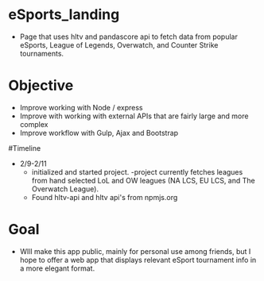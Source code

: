 # eSports_landing

 - Page that uses hltv and pandascore api to fetch data from popular eSports, League of Legends, Overwatch, and Counter Strike tournaments.
 
 # Objective
 
  - Improve working with Node  / express
  - Improve with working with external APIs that are fairly large and more complex
  - Improve workflow with Gulp, Ajax and Bootstrap
 
 #Timeline
 
  - 2/9-2/11
      - initialized and started project.
      -project currently fetches leagues from hand selected LoL and OW leagues (NA LCS, EU LCS, and The Overwatch League).
      - Found hltv-api and hltv api's from npmjs.org


# Goal

 - WIll make this app public, mainly for personal use among friends, but I hope to offer a web app that displays relevant eSport tournament info in a more elegant format.
